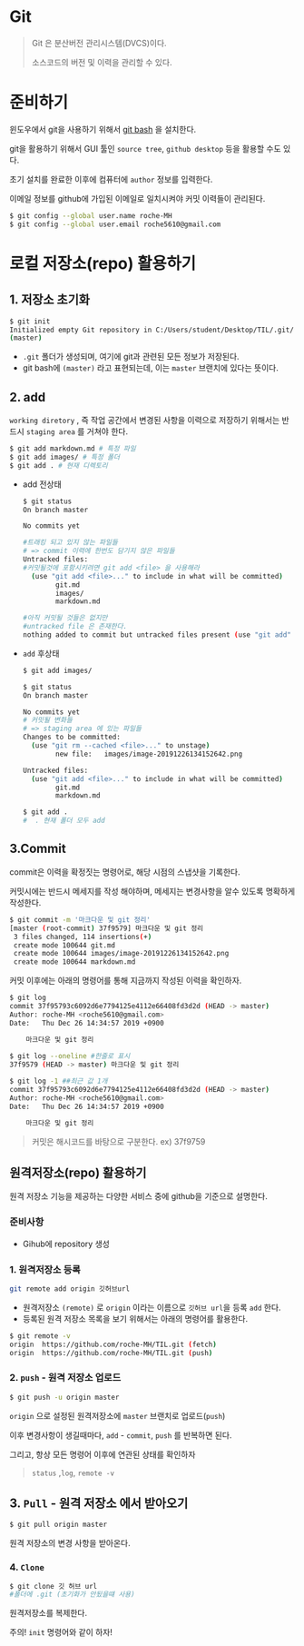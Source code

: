 # Git

> Git 은 분산버전 관리시스템(DVCS)이다.
>
> 소스코드의 버전 및 이력을 관리할 수 있다.

# 준비하기

윈도우에서 git을 사용하기 위해서 [git bash](https://gitforwindows.org/) 을 설치한다.

git을 활용하기 위해서 GUI 툴인 `source tree`, `github desktop` 등을 활용할 수도 있다.



초기 설치를 완료한 이후에 컴퓨터에 `author` 정보를 입력한다.

이메일 정보를 github에 가입된 이메일로 일치시켜야 커밋 이력들이 관리된다.

```bash
$ git config --global user.name roche-MH
$ git config --global user.email roche5610@gmail.com

```



# 로컬 저장소(repo) 활용하기

## 1. 저장소 초기화

```bash
$ git init
Initialized empty Git repository in C:/Users/student/Desktop/TIL/.git/
(master) 
```

* `.git` 폴더가 생성되며, 여기에 git과 관련된 모든 정보가 저장된다.
* git bash에 `(master)` 라고 표현되는데, 이는 `master`  브랜치에 있다는 뜻이다.



## 2. add

`working diretory` , 즉 작업 공간에서 변경된 사항을 이력으로 저장하기 위해서는 반드시 `staging area` 를 거쳐야 한다.

```bash
$ git add markdown.md # 특정 파일
$ git add images/ # 특정 폴더
$ git add . # 현재 디렉토리
```

* add 전상태

  ```bash
  $ git status
  On branch master
  
  No commits yet
  
  #트래킹 되고 있지 않는 파일들
  # => commit 이력에 한번도 담기지 않은 파일들
  Untracked files:
  #커밋될것에 포함시키려면 git add <file> 을 사용해라
    (use "git add <file>..." to include in what will be committed)
          git.md
          images/
          markdown.md
  
  #아직 커밋될 것들은 없지만
  #untracked file 은 존재한다.
  nothing added to commit but untracked files present (use "git add" to track)
  ```

* `add` 후상태

  ```bash
  $ git add images/
  
  $ git status
  On branch master
  
  No commits yet
  # 커밋될 변화들
  # => staging area 에 있는 파일들
  Changes to be committed:
    (use "git rm --cached <file>..." to unstage)
          new file:   images/image-20191226134152642.png
  
  Untracked files:
    (use "git add <file>..." to include in what will be committed)
          git.md
          markdown.md
  
  $ git add .
  #  . 현재 폴더 모두 add
  ```



## 3.Commit

commit은 이력을 확정짓는 명령어로, 해당 시점의 스냅샷을 기록한다.

커밋시에는 반드시 메세지를 작성 해야하며, 메세지는 변경사항을 알수 있도록 명확하게 작성한다.

```bash
$ git commit -m '마크다운 및 git 정리'
[master (root-commit) 37f9579] 마크다운 및 git 정리
 3 files changed, 114 insertions(+)
 create mode 100644 git.md
 create mode 100644 images/image-20191226134152642.png
 create mode 100644 markdown.md

```

커밋 이후에는 아래의 명령어를 통해 지금까지 작성된 이력을 확인하자.

```bash
$ git log
commit 37f95793c6092d6e7794125e4112e66408fd3d2d (HEAD -> master)
Author: roche-MH <roche5610@gmail.com>
Date:   Thu Dec 26 14:34:57 2019 +0900

    마크다운 및 git 정리
    
$ git log --oneline #한줄로 표시
37f9579 (HEAD -> master) 마크다운 및 git 정리

$ git log -1 ##최근 값 1개
commit 37f95793c6092d6e7794125e4112e66408fd3d2d (HEAD -> master)
Author: roche-MH <roche5610@gmail.com>
Date:   Thu Dec 26 14:34:57 2019 +0900

    마크다운 및 git 정리

```

>  커밋은 해시코드를 바탕으로 구분한다. ex)  37f9759





## 원격저장소(repo) 활용하기

원격 저장소 기능을 제공하는 다양한 서비스 중에 github을 기준으로 설명한다.

### 준비사항

* Gihub에 repository 생성

### 1. 원격저장소 등록

```bash
git remote add origin 깃허브url
```

* 원격저장소 `(remote)` 로 `origin` 이라는 이름으로 `깃허브 url`을 등록 `add` 한다.
* 등록된 원격 저장소 목록을 보기 위해서는 아래의 명령어를 활용한다.

```bash
$ git remote -v
origin  https://github.com/roche-MH/TIL.git (fetch)
origin  https://github.com/roche-MH/TIL.git (push)

```



### 2. `push`  - 원격 저장소 업로드

```bash
$ git push -u origin master
```

`origin` 으로 설정된 원격저장소에 `master` 브랜치로 업로드(`push`)

이후 변경사항이 생길때마다, `add` - `commit`, `push` 를 반복하면 된다.

그리고, 항상 모든 명령어 이후에 연관된 상태를 확인하자

> `status` ,`log`, `remote -v`



## 3. `Pull` - 원격 저장소 에서 받아오기

```bash
$ git pull origin master
```

원격 저장소의 변경 사항을 받아온다.

### 4. `Clone` 

```bash
$ git clone 깃 허브 url
#폴더에 .git (초기화가 안됬을떄 사용)
```

원격저장소를 복제한다.

주의! `init` 명령어와 같이 하자! 